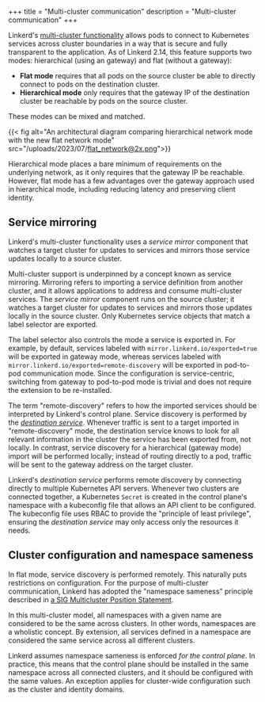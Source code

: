 +++
title = "Multi-cluster communication"
description = "Multi-cluster communication"
+++

Linkerd's [multi-cluster functionality](../features/multicluster/) allows pods
to connect to Kubernetes services across cluster boundaries in a way that is
secure and fully transparent to the application. As of Linkerd 2.14, this
feature supports two modes: hierarchical (using an gateway) and flat (without a
gateway):

* **Flat mode** requires that all pods on the source cluster be able to directly
  connect to pods on the destination cluster.
* **Hierarchical mode** only requires that the gateway IP of the destination
  cluster be reachable by pods on the source cluster.

These modes can be mixed and matched.

{{< fig
  alt="An architectural diagram comparing hierarchical network mode with the new flat network mode"
  src="/uploads/2023/07/flat_network@2x.png">}}

Hierarchical mode places a bare minimum of requirements on the underlying
network, as it only requires that the gateway IP be reachable. However, flat
mode has a few advantages over the gateway approach used in hierarchical mode,
including reducing latency and preserving client identity.

## Service mirroring

Linkerd's multi-cluster functionality uses a *service mirror* component that
watches a target cluster for updates to services and mirrors those service
updates locally to a source cluster.

Multi-cluster support is underpinned by a concept known as service mirroring.
Mirroring refers to importing a service definition from another cluster, and it
allows applications to address and consume multi-cluster services. The *service
mirror* component runs on the source cluster; it watches a target cluster for
updates to services and mirrors those updates locally in the source cluster.
Only Kubernetes service objects that match a label selector are exported.

The label selector also controls the mode a service is exported in. For
example, by default, services labeled with `mirror.linkerd.io/exported=true`
will be exported in gateway mode, whereas services labeled with
`mirror.linkerd.io/exported=remote-discovery` will be exported in pod-to-pod
communication mode. Since the configuration is service-centric, switching from
gateway to pod-to-pod mode is trivial and does not require the extension to be
re-installed.

The term "remote-discovery" refers to how the imported services should be
interpreted by Linkerd's control plane. Service discovery is performed by the
[*destination service*](../../reference/architecture#the-destination-service).
Whenever traffic is sent to a target imported in "remote-discovery" mode, the
destination service knows to look for all relevant information in the cluster
the service has been exported from, not locally. In contrast, service discovery
for a hierarchical (gateway mode) import will be performed locally; instead of
routing directly to a pod, traffic will be sent to the gateway address on the
target cluster.

Linkerd's *destination service* performs remote discovery by connecting directly
to multiple Kubernetes API servers. Whenever two clusters are connected
together, a Kubernetes `Secret` is created in the control plane's namespace with
a kubeconfig file that allows an API client to be configured. The kubeconfig
file uses RBAC to provide the "principle of least privilege", ensuring the
*destination service* may only access only the resources it needs.

## Cluster configuration and namespace sameness

In flat mode, service discovery is performed remotely. This naturally
puts restrictions on configuration. For the purpose of multi-cluster
communication, Linkerd has adopted the "namespace sameness" principle described
in [a SIG Multicluster Position
Statement](https://github.com/kubernetes/community/blob/master/sig-multicluster/namespace-sameness-position-statement.md).

In this multi-cluster model, all namespaces with a given name are considered to
be the same across clusters. In other words, namespaces are a wholistic
concept. By extension, all services defined in a namespace are considered the
same service across all different clusters.

Linkerd assumes namespace sameness is enforced *for the control plane*. In
practice, this means that the control plane should be installed in the same
namespace across all connected clusters, and it should be configured with the
same values. An exception applies for cluster-wide configuration such as the
cluster and identity domains.
